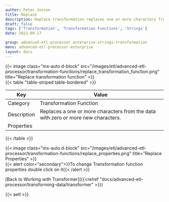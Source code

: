 ```yaml
---
author: Peter Jonson
title: Replace
description: Replace transformation replaces one or more characters from the data with zero or more new characters
draft: false
tags: ['Transformation', 'Transformation Functions', 'Strings']
date: 2022-09-17

group: advanced-etl-processor-enterprise-strings-transformation
menu: advanced-etl-processor-enterprise
layout: docs
---
```


{{< image class="mx-auto d-block"  src="/images/etl/advanced-etl-processor/transformation-functions/replace_transformation_function.png" title="Replace transformation function" >}}
\
{{< table "table-striped table-bordered" >}}

| Key         | Value                                                                             |
| ----------- | --------------------------------------------------------------------------------- |
| Category    | Transformation Function                                                           |
| Description | Replaces a one or more characters from the data with zero or more new characters. |
| Properties  |                                                                                   |

{{< /table >}}

{{< image class="mx-auto d-block"  src="/images/etl/advanced-etl-processor/transformation-functions/replace_properties.png" title="Replace Properties" >}}
\
{{< alert color="secondary">}}To change Transformation function properties double click on it{{< /alert >}}

[Back to Working with Transformer]({{<relref "docs/advanced-etl-processor/transforming-data/transformer" >}})

{{< aetl >}}

